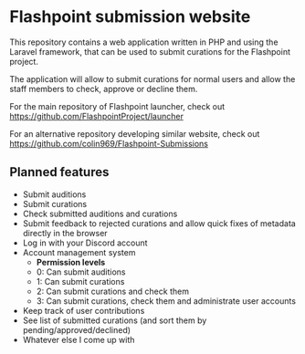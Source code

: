 # Flashpoint submission website

This repository contains a web application written in PHP and using the Laravel framework, that can be used to submit curations for the Flashpoint project.

The application will allow to submit curations for normal users and allow the staff members to check, approve or decline them.

For the main repository of Flashpoint launcher, check out <https://github.com/FlashpointProject/launcher>

For an alternative repository developing similar website, check out <https://github.com/colin969/Flashpoint-Submissions>

## Planned features
- Submit auditions
- Submit curations
- Check submitted auditions and curations
- Submit feedback to rejected curations and allow quick fixes of metadata directly in the browser
- Log in with your Discord account
- Account management system  
  - **Permission levels**
  - 0: Can submit auditions
  - 1: Can submit curations
  - 2: Can submit curations and check them
  - 3: Can submit curations, check them and administrate user accounts
- Keep track of user contributions
- See list of submitted curations (and sort them by pending/approved/declined)
- Whatever else I come up with